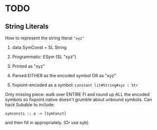 TODO
====


String Literals
---------------

How to represent the string literal `"xyz"`

1. data SymConst = SL String
   
2. Programmatic: ESym (SL "xyz")
      
3. Printed as "xyz"

4. Parsed EITHER as the encoded symbol OR as "xyz"

5. fixpoint-encoded as a symbol: `constant lit#String#xyz : Str`

Only missing piece: walk over ENTIRE FI and round up ALL the encoded symbols
so fixpoint.native doesn't grumble about unbound symbols. Can hack Subable to
include:

    symconsts :: a -> [SymConst]

and then fill in appropriately. (Or use syb)


